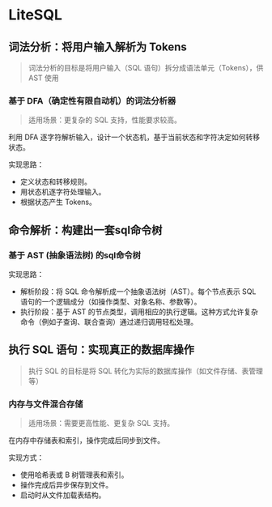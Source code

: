 # LiteSQL

##  词法分析：将用户输入解析为 Tokens

> 词法分析的目标是将用户输入（SQL 语句）拆分成语法单元（Tokens），供 AST 使用

### 基于 DFA（确定性有限自动机）的词法分析器
> 适用场景：更复杂的 SQL 支持，性能要求较高。

利用 DFA 逐字符解析输入，设计一个状态机，基于当前状态和字符决定如何转移状态。

实现思路：

- 定义状态和转移规则。
- 用状态机逐字符处理输入。
- 根据状态产生 Tokens。

## 命令解析：构建出一套sql命令树

### 基于 AST (抽象语法树) 的sql命令树

实现思路：

- 解析阶段：将 SQL 命令解析成一个抽象语法树（AST）。每个节点表示 SQL 语句的一个逻辑成分（如操作类型、对象名称、参数等）。
- 执行阶段：基于 AST 的节点类型，调用相应的执行逻辑。这种方式允许复杂命令（例如子查询、联合查询）通过递归调用轻松处理。

## 执行 SQL 语句：实现真正的数据库操作
> 执行 SQL 的目标是将 SQL 转化为实际的数据库操作（如文件存储、表管理等）

### 内存与文件混合存储
> 适用场景：需要更高性能、更复杂 SQL 支持。

在内存中存储表和索引，操作完成后同步到文件。

实现方式：

- 使用哈希表或 B 树管理表和索引。
- 操作完成后异步保存到文件。
- 启动时从文件加载表结构。